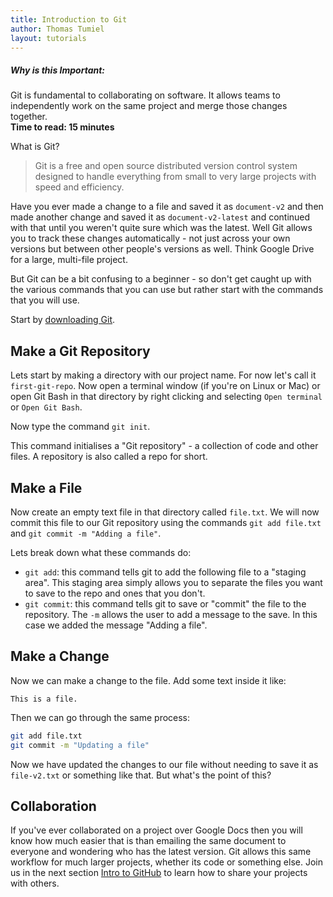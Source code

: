 ```yaml
---
title: Introduction to Git
author: Thomas Tumiel
layout: tutorials
---
```


<div class="alert alert-block alert-info">
<h5>Why is this Important:</h5>
Git is fundamental to collaborating on software. It allows teams to independently work
on the same project and merge those changes together.
<br />
<strong>Time to read: 15 minutes</strong>
</div>

What is Git?

> Git is a free and open source distributed version control system designed to handle everything from small to very large projects with speed and efficiency.

Have you ever made a change to a file and saved it as `document-v2` and then made another change and saved it as `document-v2-latest` and continued with that until you weren't quite sure which was the latest. Well Git allows you to track these changes automatically - not just across your own versions but between other people's versions as well. Think Google Drive for a large, multi-file project.

But Git can be a bit confusing to a beginner - so don't get caught up with the various commands that you can use but rather start with the commands that you will use.

Start by [downloading Git](https://git-scm.com/).

## Make a Git Repository

Lets start by making a directory with our project name. For now let's call it `first-git-repo`. Now open a terminal window (if you're on Linux or Mac) or open Git Bash in that directory by right clicking and selecting `Open terminal` or `Open Git Bash`.

Now type the command `git init`.

This command initialises a "Git repository" - a collection of code and other files. A repository is also called a repo for short.

## Make a File

Now create an empty text file in that directory called `file.txt`. We will now commit this file to our Git repository using the commands `git add file.txt` and `git commit -m "Adding a file"`.

Lets break down what these commands do:

- `git add`: this command tells git to add the following file to a "staging area". This staging area simply allows you to separate the files you want to save to the repo and ones that you don't.
- `git commit`: this command tells git to save or "commit" the file to the repository. The `-m` allows the user to add a message to the save. In this case we added the message "Adding a file".

## Make a Change

Now we can make a change to the file. Add some text inside it like:

```
This is a file.
```

Then we can go through the same process:

```bash
git add file.txt
git commit -m "Updating a file"
```

Now we have updated the changes to our file without needing to save it as `file-v2.txt` or something like that. But what's the point of this?

## Collaboration

If you've ever collaborated on a project over Google Docs then you will know how much easier that is than emailing the same document to everyone and wondering who has the latest version. Git allows this same workflow for much larger projects, whether its code or something else. Join us in the next section [Intro to GitHub](/tutorials/intro-to-github) to learn how to share your projects with others.
